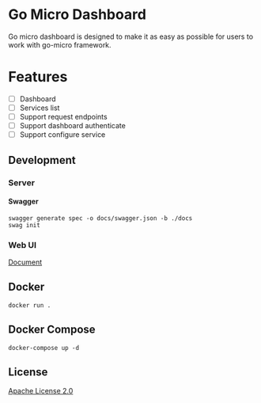 # Go Micro Dashboard

Go micro dashboard is designed to make it as easy as possible for users to work with go-micro framework.

# Features

- [ ] Dashboard
- [ ] Services list
- [ ] Support request endpoints
- [ ] Support dashboard authenticate
- [ ] Support configure service

## Development

### Server

#### Swagger

```
swagger generate spec -o docs/swagger.json -b ./docs
swag init
```

### Web UI

[Document](https://github.com/xpunch/go-micro-dashboard/tree/main/frontend)

## Docker

```
docker run .
```

## Docker Compose

```
docker-compose up -d
```

## License

[Apache License 2.0](./LICENSE)
